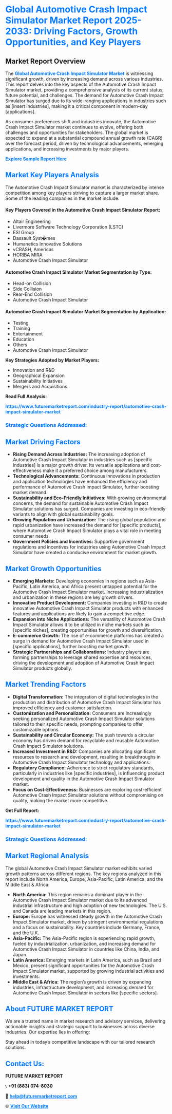 <h1 style="color: #007BFF;">Global Automotive Crash Impact Simulator Market Report 2025-2033: Driving Factors, Growth Opportunities, and Key Players</h1>

<section id="overview">
<h2>Market Report Overview</h2>
<p>The <a href="https://www.futuremarketreport.com/industry-report/automotive-crash-impact-simulator-market" style="color: #007BFF; text-decoration: none;"><strong>Global Automotive Crash Impact Simulator Market</strong></a> is witnessing significant growth, driven by increasing demand across various industries. This report delves into the key aspects of the Automotive Crash Impact Simulator market, providing a comprehensive analysis of its current status, future potential, and challenges. The demand for Automotive Crash Impact Simulator has surged due to its wide-ranging applications in industries such as [insert industries], making it a critical component in modern-day [applications].</p>
<p>As consumer preferences shift and industries innovate, the Automotive Crash Impact Simulator market continues to evolve, offering both challenges and opportunities for stakeholders. The global market is expected to expand at a substantial compound annual growth rate (CAGR) over the forecast period, driven by technological advancements, emerging applications, and increasing investments by major players.</p>
</section>

<section id="overview">
<p><a href="https://www.futuremarketreport.com/request-sample/reportId=106484" style="color: #007BFF; text-decoration: none;"><strong>Explore Sample Report Here</strong></a></p>
</section>

<section id="key-players">
<h2 style="color: #007BFF;">Market Key Players Analysis</h2>
<p>The Automotive Crash Impact Simulator market is characterized by intense competition among key players striving to capture a larger market share. Some of the leading companies in the market include:</p>
<h4>Key Players Covered in the Automotive Crash Impact Simulator Report:</h4>
<ul><li>Altair Engineering</li><li>Livermore Software Technology Corporation (LSTC)</li><li>ESI Group</li><li>Dassault Syst�mes</li><li>Humanetics Innovative Solutions</li><li>vCRASH, Americas</li><li>HORIBA MIRA</li><li>Automotive Crash Impact Simulator</li></ul>
<h4>Automotive Crash Impact Simulator Market Segmentation by Type:</h4>
<ul><li>Head-on Collision</li><li>Side Collision</li><li>Rear-End Collision</li><li>Automotive Crash Impact Simulator</li></ul>

<h4>Automotive Crash Impact Simulator Market Segmentation by Application:</h4>
<ul><li>Testing</li><li>Training</li><li>Entertainment</li><li>Education</li><li>Others</li><li>Automotive Crash Impact Simulator</li></ul>
<p><strong>Key Strategies Adopted by Market Players:</strong></p>
<ul>
<li>Innovation and R&D</li>
<li>Geographical Expansion</li>
<li>Sustainability Initiatives</li>
<li>Mergers and Acquisitions</li>
</ul>
</section>

<section>
<p><strong>Read Full Analysis: </strong></p><a href="https://www.futuremarketreport.com/industry-report/automotive-crash-impact-simulator-market" style="color: #007BFF; text-decoration: none;"><strong>https://www.futuremarketreport.com/industry-report/automotive-crash-impact-simulator-market</strong></a>
<h3 style="color: #007BFF;">Strategic Questions Addressed:</h3>
</section>

<section id="driving-factors">
<h2 style="color: #007BFF;">Market Driving Factors</h2>
<ul>
<li><strong>Rising Demand Across Industries:</strong> The increasing adoption of Automotive Crash Impact Simulator in industries such as [specific industries] is a major growth driver. Its versatile applications and cost-effectiveness make it a preferred choice among manufacturers.</li>
<li><strong>Technological Advancements:</strong> Continuous innovations in production and application technologies have enhanced the efficiency and performance of Automotive Crash Impact Simulator, further boosting market demand.</li>
<li><strong>Sustainability and Eco-Friendly Initiatives:</strong> With growing environmental concerns, the demand for sustainable Automotive Crash Impact Simulator solutions has surged. Companies are investing in eco-friendly variants to align with global sustainability goals.</li>
<li><strong>Growing Population and Urbanization:</strong> The rising global population and rapid urbanization have increased the demand for [specific products], where Automotive Crash Impact Simulator plays a vital role in meeting consumer needs.</li>
<li><strong>Government Policies and Incentives:</strong> Supportive government regulations and incentives for industries using Automotive Crash Impact Simulator have created a conducive environment for market growth.</li>
</ul>
</section>

<section id="growth-opportunities">
<h2 style="color: #007BFF;">Market Growth Opportunities</h2>
<ul>
<li><strong>Emerging Markets:</strong> Developing economies in regions such as Asia-Pacific, Latin America, and Africa present untapped potential for the Automotive Crash Impact Simulator market. Increasing industrialization and urbanization in these regions are key growth drivers.</li>
<li><strong>Innovative Product Development:</strong> Companies investing in R&D to create innovative Automotive Crash Impact Simulator products with enhanced features and applications are likely to gain a competitive edge.</li>
<li><strong>Expansion into Niche Applications:</strong> The versatility of Automotive Crash Impact Simulator allows it to be utilized in niche markets such as [specific niches], creating opportunities for growth and diversification.</li>
<li><strong>E-commerce Growth:</strong> The rise of e-commerce platforms has created a surge in demand for Automotive Crash Impact Simulator used in [specific applications], further boosting market growth.</li>
<li><strong>Strategic Partnerships and Collaborations:</strong> Industry players are forming partnerships to leverage shared expertise and resources, driving the development and adoption of Automotive Crash Impact Simulator products globally.</li>
</ul>
</section>

<section id="trending-factors">
<h2 style="color: #007BFF;">Market Trending Factors</h2>
<ul>
<li><strong>Digital Transformation:</strong> The integration of digital technologies in the production and distribution of Automotive Crash Impact Simulator has improved efficiency and customer satisfaction.</li>
<li><strong>Customization and Personalization:</strong> Consumers are increasingly seeking personalized Automotive Crash Impact Simulator solutions tailored to their specific needs, prompting companies to offer customizable options.</li>
<li><strong>Sustainability and Circular Economy:</strong> The push towards a circular economy has driven demand for recyclable and reusable Automotive Crash Impact Simulator solutions.</li>
<li><strong>Increased Investment in R&D:</strong> Companies are allocating significant resources to research and development, resulting in breakthroughs in Automotive Crash Impact Simulator technology and applications.</li>
<li><strong>Regulatory Compliance:</strong> Adherence to strict regulatory standards, particularly in industries like [specific industries], is influencing product development and quality in the Automotive Crash Impact Simulator market.</li>
<li><strong>Focus on Cost-Effectiveness:</strong> Businesses are exploring cost-efficient Automotive Crash Impact Simulator solutions without compromising on quality, making the market more competitive.</li>
</ul>
</section>

<section>
<p><strong>Get Full Report: </strong></p><a href="https://www.futuremarketreport.com/industry-report/automotive-crash-impact-simulator-market" style="color: #007BFF; text-decoration: none;"><strong>https://www.futuremarketreport.com/industry-report/automotive-crash-impact-simulator-market</strong></a>
<h3 style="color: #007BFF;">Strategic Questions Addressed:</h3>
</section>


<section id="regional-analysis">
<h2 style="color: #007BFF;">Market Regional Analysis</h2>
<p>The global Automotive Crash Impact Simulator market exhibits varied growth patterns across different regions. The key regions analyzed in this report include North America, Europe, Asia-Pacific, Latin America, and the Middle East & Africa:</p>
<ul>
<li><strong>North America:</strong> This region remains a dominant player in the Automotive Crash Impact Simulator market due to its advanced industrial infrastructure and high adoption of new technologies. The U.S. and Canada are leading markets in this region.</li>
<li><strong>Europe:</strong> Europe has witnessed steady growth in the Automotive Crash Impact Simulator market, driven by stringent environmental regulations and a focus on sustainability. Key countries include Germany, France, and the U.K.</li>
<li><strong>Asia-Pacific:</strong> The Asia-Pacific region is experiencing rapid growth, fueled by industrialization, urbanization, and increasing demand for Automotive Crash Impact Simulator in countries like China, India, and Japan.</li>
<li><strong>Latin America:</strong> Emerging markets in Latin America, such as Brazil and Mexico, present significant opportunities for the Automotive Crash Impact Simulator market, supported by growing industrial activities and investments.</li>
<li><strong>Middle East & Africa:</strong> The region’s growth is driven by expanding industries, infrastructure development, and increasing demand for Automotive Crash Impact Simulator in sectors like [specific sectors].</li>
</ul>
</section>

<footer>
<h2 style="color: #007BFF;">About FUTURE MARKET REPORT</h2>
<p>We are a trusted name in market research and advisory services, delivering actionable insights and strategic support to businesses across diverse industries. Our expertise lies in offering:</p>

<p>Stay ahead in today’s competitive landscape with our tailored research solutions.</p>

<h2 style="color: #007BFF;">Contact Us:</h2>
<p><strong>FUTURE MARKET REPORT</strong></p>
<p>📞 <strong>+91 (883) 074-8030</strong></p>
<p>📧 <strong><a href="mailto:help@futuremarketreport.com" style="color: #007BFF;">help@futuremarketreport.com</a></strong></p>
<p>🌐 <strong><a href="https://www.futuremarketreport.com/" style="color: #007BFF;">Visit Our Website</a></strong></p>
</footer>